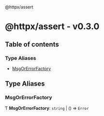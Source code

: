 @httpx/assert

# @httpx/assert - v0.3.0

## Table of contents

### Type Aliases

- [MsgOrErrorFactory](README.md#msgorerrorfactory)

## Type Aliases

### MsgOrErrorFactory

Ƭ **MsgOrErrorFactory**: `string` \| () => `Error`
